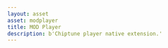 ```yaml
---
layout: asset
asset: modplayer
title: MOD Player
description: b'Chiptune player native extension.'
---
```

